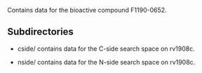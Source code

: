 Contains data for the bioactive compound F1190-0652.

## Subdirectories

- cside/ contains data for the C-side search space on rv1908c.

- nside/ contains data for the N-side search space on rv1908c.

